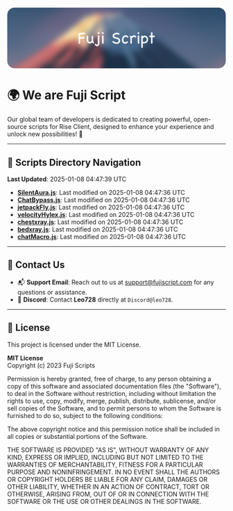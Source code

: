 ![Banner](.github/b.webp)

# 🌍 **We are Fuji Script**

Our global team of developers is dedicated to creating powerful, open-source scripts for Rise Client, designed to enhance your experience and unlock new possibilities! 🌟

---
<!-- SCRIPTS_NAVIGATION_START -->
## 📂 **Scripts Directory Navigation**

**Last Updated**: 2025-01-08 04:47:39 UTC

- **[SilentAura.js](scripts/SilentAura.js)**: Last modified on 2025-01-08 04:47:36 UTC
- **[ChatBypass.js](scripts/ChatBypass.js)**: Last modified on 2025-01-08 04:47:36 UTC
- **[jetpackFly.js](scripts/jetpackFly.js)**: Last modified on 2025-01-08 04:47:36 UTC
- **[velocityHylex.js](scripts/velocityHylex.js)**: Last modified on 2025-01-08 04:47:36 UTC
- **[chestxray.js](scripts/chestxray.js)**: Last modified on 2025-01-08 04:47:36 UTC
- **[bedxray.js](scripts/bedxray.js)**: Last modified on 2025-01-08 04:47:36 UTC
- **[chatMacro.js](scripts/chatMacro.js)**: Last modified on 2025-01-08 04:47:36 UTC

<!-- SCRIPTS_NAVIGATION_END -->

---

## 💬 **Contact Us**  
- 📬 **Support Email**: Reach out to us at [support@fujiscript.com](mailto:support@fujiscript.com) for any questions or assistance.  
- 💬 **Discord**: Contact **Leo728** directly at `Discord@leo728`.

---

## 📜 **License**

This project is licensed under the MIT License.  

**MIT License**  
Copyright (c) 2023 Fuji Scripts  

Permission is hereby granted, free of charge, to any person obtaining a copy of this software and associated documentation files (the "Software"), to deal in the Software without restriction, including without limitation the rights to use, copy, modify, merge, publish, distribute, sublicense, and/or sell copies of the Software, and to permit persons to whom the Software is furnished to do so, subject to the following conditions:  

The above copyright notice and this permission notice shall be included in all copies or substantial portions of the Software.  

THE SOFTWARE IS PROVIDED "AS IS", WITHOUT WARRANTY OF ANY KIND, EXPRESS OR IMPLIED, INCLUDING BUT NOT LIMITED TO THE WARRANTIES OF MERCHANTABILITY, FITNESS FOR A PARTICULAR PURPOSE AND NONINFRINGEMENT. IN NO EVENT SHALL THE AUTHORS OR COPYRIGHT HOLDERS BE LIABLE FOR ANY CLAIM, DAMAGES OR OTHER LIABILITY, WHETHER IN AN ACTION OF CONTRACT, TORT OR OTHERWISE, ARISING FROM, OUT OF OR IN CONNECTION WITH THE SOFTWARE OR THE USE OR OTHER DEALINGS IN THE SOFTWARE.  

